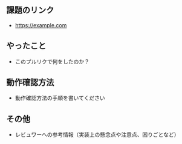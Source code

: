 ## 課題のリンク

* https://example.com

## やったこと

* このプルリクで何をしたのか？

## 動作確認方法

* 動作確認方法の手順を書いてください

## その他

* レビュワーへの参考情報（実装上の懸念点や注意点、困りごとなど）

